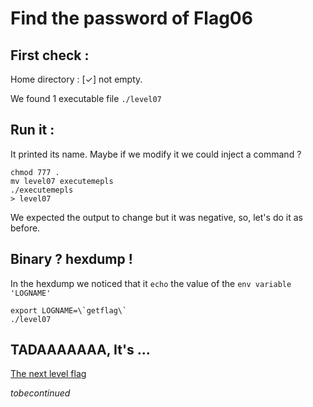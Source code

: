 # Find the password of Flag06

## First check :
Home directory : \[✓\] not empty.

We found 1 executable file `./level07`

## Run it :
It printed its name.
Maybe if we modify it we could inject a command ?
```
chmod 777 .
mv level07 executemepls
./executemepls
> level07
```
We expected the output to change but it was negative, so, let's do it as before.

## Binary ? hexdump !

In the hexdump we noticed that it `echo` the value of the `env variable 'LOGNAME'`

```
export LOGNAME=\`getflag\`
./level07
```

## TADAAAAAAA, It's ... 
[The next level flag](https://github.com/XD-OB/snowcrash/blob/master/level07/flag)

_tobecontinued_